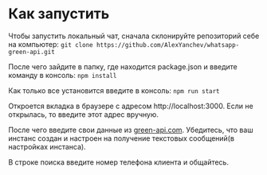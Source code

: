 # Как запустить

Чтобы запустить локальный чат, сначала склонируйте репозиторий себе на компьютер:
`git clone https://github.com/AlexYanchev/whatsapp-green-api.git`

После чего зайдите в папку, где находится package.json и введите команду в консоль:
`npm install`

Как только все установится введите в консоль:
`npm run start`

Откроется вкладка в браузере с адресом http://localhost:3000. Если не открылась, то введите этот адрес вручную.

После чего введите свои данные из [green-api.com](https://green-api.com/). Убедитесь, что ваш инстанс создан и настроен на получение текстовых сообщений(в настройках инстанса).

В строке поиска введите номер телефона клиента и общайтесь.
